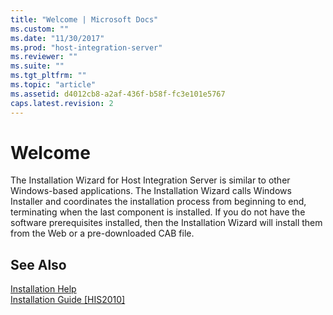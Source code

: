 ```yaml
---
title: "Welcome | Microsoft Docs"
ms.custom: ""
ms.date: "11/30/2017"
ms.prod: "host-integration-server"
ms.reviewer: ""
ms.suite: ""
ms.tgt_pltfrm: ""
ms.topic: "article"
ms.assetid: d4012cb8-a2af-436f-b58f-fc3e101e5767
caps.latest.revision: 2
---
```

# Welcome
The Installation Wizard for Host Integration Server is similar to other Windows-based applications. The Installation Wizard calls Windows Installer and coordinates the installation process from beginning to end, terminating when the last component is installed. If you do not have the software prerequisites installed, then the Installation Wizard will install them from the Web or a pre-downloaded CAB file.  
  
## See Also  
 [Installation Help](../HIS2010/installation-help1.md)   
 [Installation Guide &#91;HIS2010&#93;](http://msdn.microsoft.com/en-us/436d05be-f7e3-479d-a2ee-a8ff14722176)